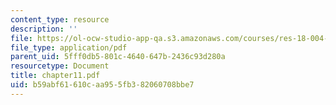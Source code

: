 ```yaml
---
content_type: resource
description: ''
file: https://ol-ocw-studio-app-qa.s3.amazonaws.com/courses/res-18-004-the-torch-or-the-firehose-a-guide-to-section-teaching-spring-2009/b59abf61610caa955fb382060708bbe7_chapter11.pdf
file_type: application/pdf
parent_uid: 5fff0db5-801c-4640-647b-2436c93d280a
resourcetype: Document
title: chapter11.pdf
uid: b59abf61-610c-aa95-5fb3-82060708bbe7
---
```

